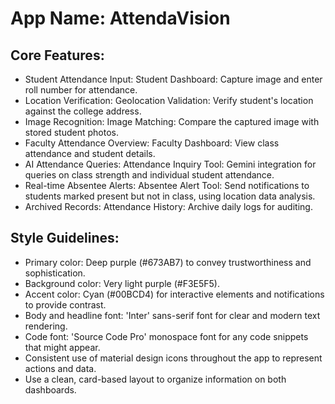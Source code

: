 # **App Name**: AttendaVision

## Core Features:

- Student Attendance Input: Student Dashboard: Capture image and enter roll number for attendance.
- Location Verification: Geolocation Validation: Verify student's location against the college address.
- Image Recognition: Image Matching: Compare the captured image with stored student photos.
- Faculty Attendance Overview: Faculty Dashboard: View class attendance and student details.
- AI Attendance Queries: Attendance Inquiry Tool: Gemini integration for queries on class strength and individual student attendance.
- Real-time Absentee Alerts: Absentee Alert Tool: Send notifications to students marked present but not in class, using location data analysis.
- Archived Records: Attendance History: Archive daily logs for auditing.

## Style Guidelines:

- Primary color: Deep purple (#673AB7) to convey trustworthiness and sophistication.
- Background color: Very light purple (#F3E5F5).
- Accent color: Cyan (#00BCD4) for interactive elements and notifications to provide contrast.
- Body and headline font: 'Inter' sans-serif font for clear and modern text rendering.
- Code font: 'Source Code Pro' monospace font for any code snippets that might appear.
- Consistent use of material design icons throughout the app to represent actions and data.
- Use a clean, card-based layout to organize information on both dashboards.